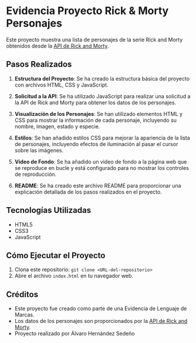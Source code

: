 # Evidencia Proyecto Rick & Morty Personajes

Este proyecto muestra una lista de personajes de la serie Rick and Morty obtenidos desde la [API de Rick and Morty](https://rickandmortyapi.com/).

## Pasos Realizados

1. **Estructura del Proyecto**: Se ha creado la estructura básica del proyecto con archivos HTML, CSS y JavaScript.

2. **Solicitud a la API**: Se ha utilizado JavaScript para realizar una solicitud a la API de Rick and Morty para obtener los datos de los personajes.

3. **Visualización de los Personajes**: Se han utilizado elementos HTML y CSS para mostrar la información de cada personaje, incluyendo su nombre, imagen, estado y especie.

4. **Estilos**: Se han añadido estilos CSS para mejorar la apariencia de la lista de personajes, incluyendo efectos de iluminación al pasar el cursor sobre las imágenes.

5. **Video de Fondo**: Se ha añadido un video de fondo a la página web que se reproduce en bucle y está configurado para no mostrar los controles de reproducción.

6. **README**: Se ha creado este archivo README para proporcionar una explicación detallada de los pasos realizados en el proyecto.

## Tecnologías Utilizadas

- HTML5
- CSS3
- JavaScript

## Cómo Ejecutar el Proyecto

1. Clona este repositorio: `git clone <URL-del-repositorio>`
2. Abre el archivo `index.html` en tu navegador web.


## Créditos

- Este proyecto fue creado como parte de una Evidencia de Lenguaje de Marcas.
- Los datos de los personajes son proporcionados por la [API de Rick and Morty](https://rickandmortyapi.com/).
- Proyecto realizado por Álvaro Hernández Sedeño
